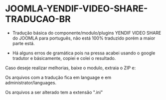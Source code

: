 # JOOMLA-YENDIF-VIDEO-SHARE-TRADUCAO-BR

* Tradução básica do componente/modulo/plugins YENDIF VIDEO SHARE do JOOMLA para português, não está 100% traduzido porém a maior parte está.

* Há alguns erros de gramática pois na pressa acabei usando o google tradutor e básicamente, copiei e colei o resultado.

<p> Caso deseje realizar melhorias, baixe o modulo, extraia o ZIP e:</p>
<p> Os arquivos com a tradução fica em language e em administrator/languages.</p>
<p> Os arquivos a ser alterado tem a extensão ".ini"</p>
